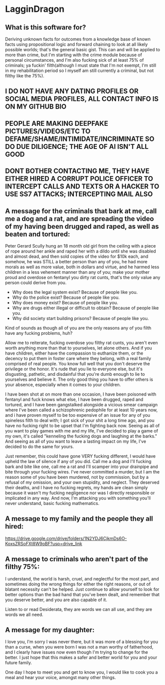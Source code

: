 # LagginDragon

## What is this software for?

Deriving unknown facts for outcomes from a knowledge base of known facts using propositional logic and forward chaining to look at all likely possible worlds; that's the general basic gist. This can and will be applied to more than crime, but I'm starting with the crime module because of personal circumstances, and I'm also fucking sick of at least 75% of criminals; ya fuckin' filth(although I must state that I'm not exempt, I'm still in my rehabilitation period so I myself am still currently a criminal, but not filthy like the 75%).

## I DO NOT HAVE ANY DATING PROFILES OR SOCIAL MEDIA PROFILES, ALL CONTACT INFO IS ON MY GITHUB BIO

## PEOPLE ARE MAKING DEEPFAKE PICTURES/VIDEOS/ETC TO DEFAME/SHAME/INTIMIDATE/INCRIMINATE SO DO DUE DILIGENCE; THE AGE OF AI ISN'T ALL GOOD

## DONT BOTHER CONTACTING ME, THEY HAVE EITHER HIRED A CORRUPT POLICE OFFICER TO INTERCEPT CALLS AND TEXTS OR A HACKER TO USE SS7 ATTACKS; INTERCEPTING MAIL ALSO

## A message for the criminals that bark at me, call me a dog and a rat, and are spreading the video of my having been drugged and raped, as well as beaten and tortured:

Peter Gerard Scully hung an 18 month old girl from the ceiling with a piece of rope around her ankle and raped her with a dildo until she was disabled and almost dead, and then sold copies of the video for $10k each, and somehow, he was STILL a better person than any of you, he had more morals as well as more value, both in dollars and virtue, and he harmed less children in a less vehement manner than any of you; make your mother proud and overdose on fentanyl you dirty rat cunts, that's the only value any person could derive from you.

- Why does the legal system exist? Because of people like you.
- Why do the police exist? Because of people like you.
- Why does money exist? Because of people like you.
- Why are drugs either illegal or difficult to obtain? Because of people like you.
- Why did society start building prisons? Because of people like you.

Kind of sounds as though all of you are the only reasons any of you filth have any fucking problems, huh?

Allow me to reiterate, fucking overdose you filthy rat cunts, you aren't even worth anything more than that to yourselves, let alone others. And if you have children, either have the compassion to euthanize them, or the decency to put them in foster care where they belong, with a real family comprised of real people. You know full well that you don't deserve the privilege or the honor. It's rude that you lie to everyone else, but it's disgusting, pathetic, and disdainful that you're dumb enough to lie to yourselves and believe it. The only good thing you have to offer others is your absence, especially when it comes to your children.

I have been shot at on more than one occasion, I have been poisoned with fentanyl and fuck knows what else, I have been drugged, raped and tortured, and I have been gangstalked alongside a vicious smear campaign where I've been called a schizophrenic pedophile for at least 10 years now, and i have proven myself to be too expensive of an issue for any of you spineless filth to deal with; I got sick of your shit a long time ago, and you have no fucking right to be upset that I'm fighting back now. Seeing as all of you want to play games with me and my life, I've decided to play a game of my own, it's called "kenneling the fucking dogs and laughing at the barks." And seeing as all of you want to leave a lasting impact on my life, I've decided to do the same for yours.

Just remember, this could have gone VERY fucking different, I would have upheld the law of silence if any of you did. Call me a dog and I'll fucking bark and bite like one, call me a rat and I'll scamper into your drainpipe and bite through your fucking wires. I've never committed a murder, but I am the reason some of you have been murdered, not by commission, but by a refusal of my omission, and your own stupidity, and neglect. They deserved their deaths, and I have no fucking regrets, my hands are clean simply because it wasn't my fucking negligence nor was I directly responsible or implicated in any way. And now, I'm attacking you with something you'll never understand, basic fucking mathematics.

## A message to my family and the people they all hired:

https://drive.google.com/drive/folders/1N2YDJ6CjkmDs6O-KoxsZRSoFXt8W9oBF?usp=drive_link

## A message to criminals who aren't part of the filthy 75%:

I understand, the world is harsh, cruel, and neglectful for the most part, and sometimes doing the wrong things for either the right reasons, or out of blatant necessity can't be helped. Just continue to allow yourself to look for better options than the bad hand that you've been dealt, and remember that you deserve better, and you are also capable of it.

Listen to or read Desiderata, they are words we can all use, and they are words we all need.

## A message for my daughter:

I love you, I'm sorry I was never there, but it was more of a blessing for you than a curse, when you were born I was not a man worthy of fatherhood, and I clearly have issues now even though I'm trying to change for the better. I just hope that this makes a safer and better world for you and your future family.

One day I hope to meet you and get to know you, I would like to cook you a meal and hear your voice, amongst many other things.
